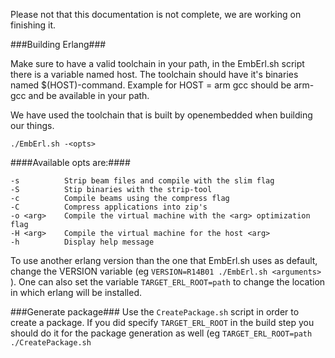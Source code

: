 Please not that this documentation is not complete, we are working on finishing it.

###Building Erlang###

Make sure to have a valid toolchain in your path, in the EmbErl.sh script there
is a variable named host. The toolchain should have it's binaries named
$(HOST)-command. Example for HOST = arm gcc should be arm-gcc and be available
in your path.

We have used the toolchain that is built by openembedded when building our things.

`./EmbErl.sh -<opts>`

####Available opts are:####

    -s          Strip beam files and compile with the slim flag  
    -S          Stip binaries with the strip-tool  
    -c          Compile beams using the compress flag  
    -C          Compress applications into zip's  
    -o <arg>    Compile the virtual machine with the <arg> optimization flag  
    -H <arg>    Compile the virtual machine for the host <arg>  
    -h          Display help message  


To use another erlang version than the one that  EmbErl.sh uses as default, change the VERSION variable (eg `VERSION=R14B01 ./EmbErl.sh <arguments>` ). One can also set the variable `TARGET_ERL_ROOT=path` to change the location in which erlang will be installed.


###Generate package###
Use the `CreatePackage.sh` script in order to create a package. If you did specify `TARGET_ERL_ROOT` in the build step you should do it for the package generation as well (eg `TARGET_ERL_ROOT=path ./CreatePackage.sh`
